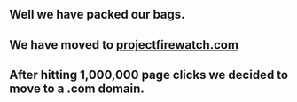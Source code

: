 ## Well we have packed our bags.

## We have moved to [projectfirewatch.com](https://projectfirewatch.com)

## After hitting 1,000,000 page clicks we decided to move to a .com domain.
